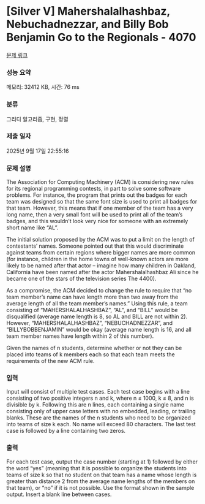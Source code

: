 # [Silver V] Mahershalalhashbaz, Nebuchadnezzar, and Billy Bob Benjamin Go to the Regionals - 4070 

[문제 링크](https://www.acmicpc.net/problem/4070) 

### 성능 요약

메모리: 32412 KB, 시간: 76 ms

### 분류

그리디 알고리즘, 구현, 정렬

### 제출 일자

2025년 9월 17일 22:55:16

### 문제 설명

<p>The Association for Computing Machinery (ACM) is considering new rules for its regional programming contests, in part to solve some software problems. For instance, the program that prints out the badges for each team was designed so that the same font size is used to print all badges for that team. However, this means that if one member of the team has a very long name, then a very small font will be used to print all of the team’s badges, and this wouldn’t look very nice for someone with an extremely short name like “AL”.</p>

<p>The initial solution proposed by the ACM was to put a limit on the length of contestants’ names. Someone pointed out that this would discriminate against teams from certain regions where bigger names are more common (for instance, children in the home towns of well-known actors are more likely to be named after that actor – imagine how many children in Oakland, California have been named after the actor Mahershalalhashbaz Ali since he became one of the stars of the television series The 4400).</p>

<p>As a compromise, the ACM decided to change the rule to require that “no team member’s name can have length more than two away from the average length of all the team member’s names.” Using this rule, a team consisting of “MAHERSHALALHASHBAZ”, “AL”, and “BILL” would be disqualified (average name length is 8, so AL and BILL are not within 2). However, “MAHERSHALALHASHBAZ”, “NEBUCHADNEZZAR”, and “BILLYBOBBENJAMIN” would be okay (average name length is 16, and all team member names have length within 2 of this number).</p>

<p>Given the names of n students, determine whether or not they can be placed into teams of k members each so that each team meets the requirements of the new ACM rule.</p>

### 입력 

 <p>Input will consist of multiple test cases. Each test case begins with a line consisting of two positive integers n and k, where n ≤ 1000, k ≤ 8, and n is divisible by k. Following this are n lines, each containing a single name consisting only of upper case letters with no embedded, leading, or trailing blanks. These are the names of the n students who need to be organized into teams of size k each. No name will exceed 80 characters. The last test case is followed by a line containing two zeros.</p>

### 출력 

 <p>For each test case, output the case number (starting at 1) followed by either the word “yes” (meaning that it is possible to organize the students into teams of size k so that no student on that team has a name whose length is greater than distance 2 from the average name lengths of the members on that team), or “no” if it is not possible. Use the format shown in the sample output. Insert a blank line between cases.</p>

